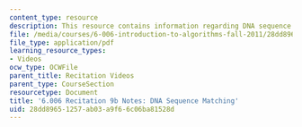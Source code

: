```yaml
---
content_type: resource
description: This resource contains information regarding DNA sequence matching.
file: /media/courses/6-006-introduction-to-algorithms-fall-2011/28dd89651257ab03a9f66c06ba81528d_MIT6_006F11_rec09b.pdf
file_type: application/pdf
learning_resource_types:
- Videos
ocw_type: OCWFile
parent_title: Recitation Videos
parent_type: CourseSection
resourcetype: Document
title: '6.006 Recitation 9b Notes: DNA Sequence Matching'
uid: 28dd8965-1257-ab03-a9f6-6c06ba81528d
---
```


